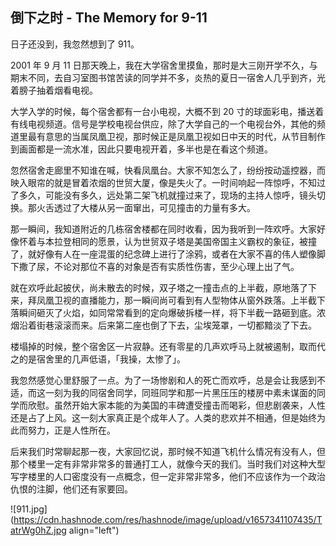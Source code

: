 ## 倒下之时 - The Memory for 9-11

日子还没到，我忽然想到了 911。

2001 年 9 月 11 日那天晚上，我在大学宿舍里摸鱼，那时是大三刚开学不久，与期末不同，去自习室图书馆苦读的同学并不多，炎热的夏日一宿舍人几乎到齐，光着膀子抽着烟看电视。

大学入学的时候，每个宿舍都有一台小电视，大概不到 20 寸的球面彩电，播送着有线电视频道。信号是学校电视台供应，除了大学自己的一个电视台外，其他的频道里最有意思的当属凤凰卫视，那时候正是凤凰卫视如日中天的时代，从节目制作到画面都是一流水准，因此只要电视开着，多半也是在看这个频道。

忽然宿舍走廊里不知谁在喊，快看凤凰台。大家不知怎么了，纷纷按动遥控器，而映入眼帘的就是冒着浓烟的世贸大厦，像是失火了。一时间响起一阵惊呼，不知过了多久，可能没有多久，远处第二架飞机就撞过来了，现场的主持人惊呼，镜头切换。那火舌透过了大楼从另一面窜出，可见撞击的力量有多大。

那一瞬间，我知道附近的几栋宿舍楼都在同时收看，因为我听到一阵欢呼。大家好像怀着与本拉登相同的愿景，认为世贸双子塔是美国帝国主义霸权的象征，被撞了，就好像有人在一座混蛋的纪念碑上进行了涂鸦，或者在大家不喜的伟人塑像脚下撒了尿，不论对那位不喜的对象是否有实质性伤害，至少心理上出了气。

就在欢呼此起披伏，尚未散去的时候，双子塔之一撞击点的上半截，原地落了下来，拜凤凰卫视的直播能力，那一瞬间尚可看到有人型物体从窗外跌落。上半截下落瞬间砸灭了火焰，如同常常看到的定向爆破拆楼一样，将下半截一路砸到底。浓烟沿着街巷滚滚而来。后来第二座也倒了下去，尘埃笼罩，一切都黯淡了下去。

楼塌掉的时候，整个宿舍区一片寂静。还有零星的几声欢呼马上就被遏制，取而代之的是宿舍里的几声低语，「我操，太惨了」。

我忽然感觉心里舒服了一点。为了一场惨剧和人的死亡而欢呼，总是会让我感到不适，而这一刻为我的同宿舍同学，同班同学和那一片黑压压的楼房中素未谋面的同学而欣慰。虽然开始大家本能的为美国的丰碑遭受撞击而喝彩，但悲剧袭来，人性还是占了上风。这一刻大家真正是个成年人了。人类的悲欢并不相通，但是始终为此而努力，正是人性所在。

后来我们时常聊起那一夜，大家回忆说，那时候不知道飞机什么情况有没有人，但那个楼里一定有非常非常多的普通打工人，就像今天的我们。当时我们对这种大型写字楼里的人口密度没有一点概念，但一定非常非常多，他们不应该作为一个政治仇恨的注脚，他们还有家要回。


![911.jpg](https://cdn.hashnode.com/res/hashnode/image/upload/v1657341107435/TatrWg0hZ.jpg align="left")
